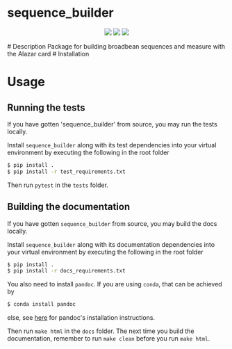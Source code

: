 # sequence_builder
<p align="center">
  <img src="https://img.shields.io/static/v1?style=for-the-badge&label=code-status&message=Caution!&color=red"/>
  <img src="https://img.shields.io/static/v1?style=for-the-badge&label=initial-commit&message=Rasmus&color=inactive"/>
    <img src="https://img.shields.io/static/v1?style=for-the-badge&label=maintainer&message=cQED&color=inactive"/>
</p>
# Description
Package for building broadbean sequences and measure with the Alazar card
# Installation

# Usage

## Running the tests

If you have gotten 'sequence_builder' from source, you may run the tests locally.

Install `sequence_builder` along with its test dependencies into your virtual environment by executing the following in the root folder

```bash
$ pip install .
$ pip install -r test_requirements.txt
```

Then run `pytest` in the `tests` folder.

## Building the documentation

If you have gotten `sequence_builder` from source, you may build the docs locally.

Install `sequence_builder` along with its documentation dependencies into your virtual environment by executing the following in the root folder

```bash
$ pip install .
$ pip install -r docs_requirements.txt
```

You also need to install `pandoc`. If you are using `conda`, that can be achieved by

```bash
$ conda install pandoc
```
else, see [here](https://pandoc.org/installing.html) for pandoc's installation instructions.

Then run `make html` in the `docs` folder. The next time you build the documentation, remember to run `make clean` before you run `make html`.
